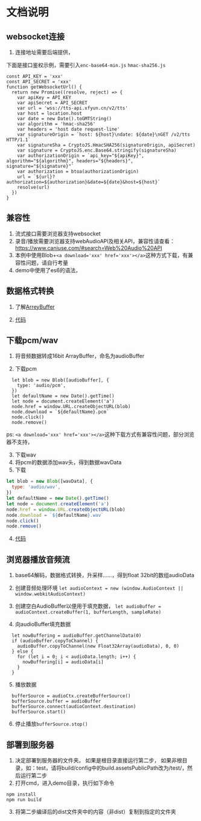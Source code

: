 # 文档说明

## websocket连接

1. 连接地址需要后端提供，

下面是接口鉴权示例，需要引入`enc-base64-min.js` `hmac-sha256.js`
```js示例
const API_KEY = 'xxx'
const API_SECRET = 'xxx'
function getWebsocketUrl() {
  return new Promise((resolve, reject) => {
    var apiKey = API_KEY
    var apiSecret = API_SECRET
    var url = 'wss://tts-api.xfyun.cn/v2/tts'
    var host = location.host
    var date = new Date().toGMTString()
    var algorithm = 'hmac-sha256'
    var headers = 'host date request-line'
    var signatureOrigin = `host: ${host}\ndate: ${date}\nGET /v2/tts HTTP/1.1`
    var signatureSha = CryptoJS.HmacSHA256(signatureOrigin, apiSecret)
    var signature = CryptoJS.enc.Base64.stringify(signatureSha)
    var authorizationOrigin = `api_key="${apiKey}", algorithm="${algorithm}", headers="${headers}", signature="${signature}"`
    var authorization = btoa(authorizationOrigin)
    url = `${url}?authorization=${authorization}&date=${date}&host=${host}`
    resolve(url)
  })
}
```

## 兼容性

1. 流式接口需要浏览器支持websocket
2. 录音/播放需要浏览器支持webAudioAPI及相关API，兼容性请查看：https://www.caniuse.com/#search=Web%20Audio%20API
3. 本例中使用Blob+`<a download='xxx' href='xxx'></a>`这种方式下载，有兼容性问题，请自行考量
4. demo中使用了es6的语法，

## 数据格式转换

1. 了解[ArreyBuffer](http://es6.ruanyifeng.com/#docs/arraybuffer)

2. [代码](/data/transcode.js)


## 下载pcm/wav

1. 将音频数据转成16bit ArrayBuffer，命名为audioBuffer

2. 下载pcm
```
  let blob = new Blob([audioBuffer], {
    type: 'audio/pcm',
  })
  let defaultName = new Date().getTime()
  let node = document.createElement('a')
  node.href = window.URL.createObjectURL(blob)
  node.download = `${defaultName}.pcm`
  node.click()
  node.remove()
```
ps: `<a download='xxx' href='xxx'></a>`这种下载方式有兼容性问题，部分浏览器不支持，

3. 下载wav
  1. 将pcm的数据添加wav头，得到数据wavData
  2. 下载
  ```js
  let blob = new Blob([wavData], {
    type: 'audio/wav',
  })
  let defaultName = new Date().getTime()
  let node = document.createElement('a')
  node.href = window.URL.createObjectURL(blob)
  node.download = `${defaultName}.wav`
  node.click()
  node.remove()
  ```
  
4. [代码](/data/download.js)

## 浏览器播放音频流

1. base64解码，数据格式转换，升采样……，得到float 32bit的数组audioData

2. 创建音频处理环境
`let audioContext = new (window.AudioContext || window.webkitAudioContext)`

3. 创建空白AudioBuffer以便用于填充数据，
`let audioBuffer = audioContext.createBuffer(1, bufferLength, sampleRate)`

4. 向audioBuffer填充数据
```
  let nowBuffering = audioBuffer.getChannelData(0)
  if (audioBuffer.copyToChannel) {
    audioBuffer.copyToChannel(new Float32Array(audioData), 0, 0)
  } else {
    for (let i = 0; i < audioData.length; i++) {
      nowBuffering[i] = audioData[i]
    }
  }
```

5. 播放数据
```
  bufferSource = audioCtx.createBufferSource()
  bufferSource.buffer = audioBuffer
  bufferSource.connect(audioContext.destination)
  bufferSource.start()
```

6. 停止播放`bufferSource.stop()`

## 部署到服务器
1. 决定部署到服务器的文件夹。
如果是根目录直接运行第二步，
如果非根目录，如：test，请将build/config中的build.assetsPublicPath改为/test/，然后运行第二步
2. 打开cmd，进入demo目录，执行如下命令
 ```
 npm install
 npm run build
 ```
 3. 将第二步编译后的dist文件夹中的内容（非dist）复制到指定的文件夹
